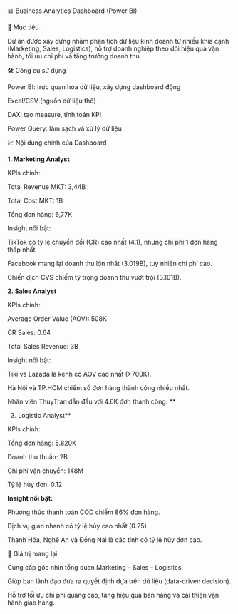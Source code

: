 📊 Business Analytics Dashboard (Power BI)

📌 Mục tiêu

Dự án được xây dựng nhằm phân tích dữ liệu kinh doanh từ nhiều khía cạnh (Marketing, Sales, Logistics), hỗ trợ doanh nghiệp theo dõi hiệu quả vận hành, tối ưu chi phí và tăng trưởng doanh thu.

🛠 Công cụ sử dụng

Power BI: trực quan hóa dữ liệu, xây dựng dashboard động

Excel/CSV (nguồn dữ liệu thô)

DAX: tạo measure, tính toán KPI

Power Query: làm sạch và xử lý dữ liệu

📈 Nội dung chính của Dashboard

**1. Marketing Analyst**

KPIs chính:

Total Revenue MKT: 3,44B

Total Cost MKT: 1B

Tổng đơn hàng: 6,77K

Insight nổi bật:

TikTok có tỷ lệ chuyển đổi (CR) cao nhất (4.1), nhưng chi phí 1 đơn hàng thấp nhất.

Facebook mang lại doanh thu lớn nhất (3.019B), tuy nhiên chi phí cao.

Chiến dịch CVS chiếm tỷ trọng doanh thu vượt trội (3.101B).

**2. Sales Analyst**

KPIs chính:

Average Order Value (AOV): 508K

CR Sales: 0.64

Total Sales Revenue: 3B

Insight nổi bật:

Tiki và Lazada là kênh có AOV cao nhất (>700K).

Hà Nội và TP.HCM chiếm số đơn hàng thành công nhiều nhất.

Nhân viên ThuyTran dẫn đầu với 4.6K đơn thành công.
**

3. Logistic Analyst**

KPIs chính:

Tổng đơn hàng: 5.820K

Doanh thu thuần: 2B

Chi phí vận chuyển: 148M

Tỷ lệ hủy đơn: 0.12

**Insight nổi bật:**

Phương thức thanh toán COD chiếm 86% đơn hàng.

Dịch vụ giao nhanh có tỷ lệ hủy cao nhất (0.25).

Thanh Hóa, Nghệ An và Đồng Nai là các tỉnh có tỷ lệ hủy đơn cao.

🚀 Giá trị mang lại

Cung cấp góc nhìn tổng quan Marketing – Sales – Logistics.

Giúp ban lãnh đạo đưa ra quyết định dựa trên dữ liệu (data-driven decision).

Hỗ trợ tối ưu chi phí quảng cáo, tăng hiệu quả bán hàng và cải thiện vận hành giao hàng.
